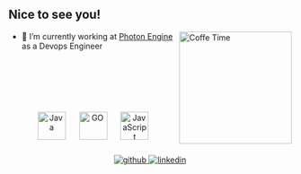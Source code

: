 
## Nice to see you! 
<img align="right" src="https://media.giphy.com/media/687qS11pXwjCM/giphy.gif" alt="Coffe Time" width="200" />

- 🔭 I’m currently working at [Photon Engine](https://www.projuris.com.br/) as a Devops Engineer

<div align="left">
<br/><br/><br/><br/><br/>

<div align="center">  
<img style="margin: 10px" src="https://profilinator.rishav.dev/skills-assets/java-original-wordmark.svg" alt="Java" height="50" />  
<img style="margin: 10px" src="https://cdn.jsdelivr.net/gh/devicons/devicon@latest/icons/go/go-original.svg" alt="GO" height="50"  />
<img style="margin: 10px" src="https://profilinator.rishav.dev/skills-assets/javascript-original.svg" alt="JavaScript" height="50" />  
</div>  

<br/>  

<div align="center">
<a href="https://github.com/beckhauser" target="_blank">
<img src=https://img.shields.io/badge/github-%2324292e.svg?&style=for-the-badge&logo=github&logoColor=white alt=github style="margin-bottom: 5px;" />
</a>
<a href="https://linkedin.com/in/lucas-beckhauser-709481162" target="_blank">
<img src=https://img.shields.io/badge/linkedin-%231E77B5.svg?&style=for-the-badge&logo=linkedin&logoColor=white alt=linkedin style="margin-bottom: 5px;" />
</a>  
</div>  
  
<br/>  
